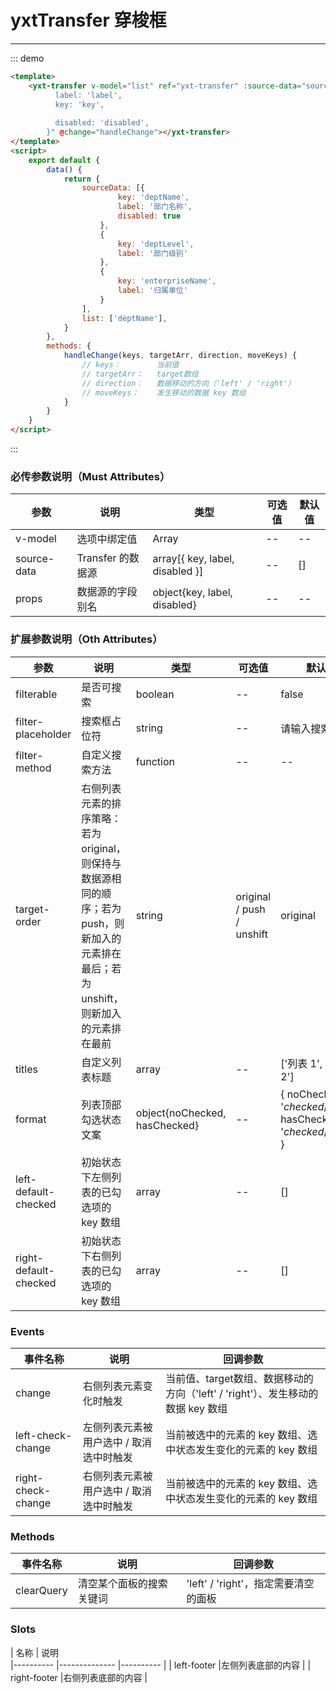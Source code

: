 # yxtTransfer 穿梭框 

----

::: demo

```html
<template>
    <yxt-transfer v-model="list" ref="yxt-transfer" :source-data="sourceData" filterable :left-default-checked="['deptLevel', 'enterpriseName']" :props="{
          label: 'label',
          key: 'key',
          
          disabled: 'disabled',
        }" @change="handleChange"></yxt-transfer>
</template>
<script>
    export default {
        data() {
            return {
                sourceData: [{
                        key: 'deptName',
                        label: '部门名称',
                        disabled: true
                    },
                    {
                        key: 'deptLevel',
                        label: '部门级别'
                    },
                    {
                        key: 'enterpriseName',
                        label: '归属单位'
                    }
                ],
                list: ['deptName'],
            }
        },
        methods: {
            handleChange(keys, targetArr, direction, moveKeys) {
                // keys：        当前值
                // targetArr：   target数组
                // direction：   数据移动的方向（'left' / 'right'）
                // moveKeys：    发生移动的数据 key 数组
            }
        }
    }
</script>
```

:::

### 必传参数说明（Must Attributes）

| 参数      | 说明          | 类型      | 可选值                           | 默认值  |
|---------- |-------------- |---------- |--------------------------------  |-------- |
| v-model | 选项中绑定值 | Array | -- | -- |
| source-data | Transfer 的数据源  | array[{ key, label, disabled }] | -- |[]|
| props | 数据源的字段别名 | object{key, label, disabled} | -- | -- |

### 扩展参数说明（Oth Attributes）

| 参数      | 说明          | 类型      | 可选值                           | 默认值  |
|---------- |-------------- |---------- |--------------------------------  |-------- |
| filterable | 是否可搜索 | boolean | -- | false |
| filter-placeholder | 搜索框占位符 | string | -- | 请输入搜索内容 |
| filter-method | 自定义搜索方法 | function | -- | --|
| target-order | 右侧列表元素的排序策略：若为 original，则保持与数据源相同的顺序；若为 push，则新加入的元素排在最后；若为 unshift，则新加入的元素排在最前 | string | original / push / unshift | original |
| titles | 自定义列表标题 | array | -- | ['列表 1', '列表 2'] |
| format | 列表顶部勾选状态文案 | object{noChecked, hasChecked} | -- | { noChecked: '${checked}/${total}', hasChecked: '${checked}/${total}' } |
| left-default-checked | 初始状态下左侧列表的已勾选项的 key 数组 | array | -- | [] |
| right-default-checked | 初始状态下右侧列表的已勾选项的 key 数组 | array | -- | [] |

### Events

| 事件名称      | 说明          | 回调参数      
|---------- |-------------- |---------- |
| change | 右侧列表元素变化时触发 | 当前值、target数组、数据移动的方向（'left' / 'right'）、发生移动的数据 key 数组 | 
| left-check-change | 左侧列表元素被用户选中 / 取消选中时触发  | 当前被选中的元素的 key 数组、选中状态发生变化的元素的 key 数组 |
| right-check-change | 右侧列表元素被用户选中 / 取消选中时触发 | 当前被选中的元素的 key 数组、选中状态发生变化的元素的 key 数组 | 

### Methods

| 事件名称      | 说明          | 回调参数      
|---------- |-------------- |---------- |
| clearQuery | 清空某个面板的搜索关键词 | 'left' / 'right'，指定需要清空的面板 | 

### Slots

| 名称      | 说明              
|---------- |-------------- |---------- |
| left-footer |左侧列表底部的内容 | 
| right-footer |右侧列表底部的内容 | 
